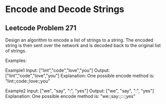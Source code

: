 # Encode and Decode Strings
## Leetcode Problem 271

Design an algorithm to encode a list of strings to a string. The encoded string is then sent over the network and is decoded back to the original list of strings.

Examples: 

Example1
Input: ["lint","code","love","you"]
Output: ["lint","code","love","you"]
Explanation:
One possible encode method is: "lint:;code:;love:;you"

Example2
Input: ["we", "say", ":", "yes"]
Output: ["we", "say", ":", "yes"]
Explanation:
One possible encode method is: "we:;say:;:::;yes"
